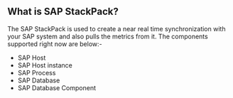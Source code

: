## What is SAP StackPack?

The SAP StackPack is used to create a near real time synchronization with your SAP system and also pulls the metrics from it. The components supported right now are below:-

* SAP Host
* SAP Host instance
* SAP Process
* SAP Database
* SAP Database Component
 
